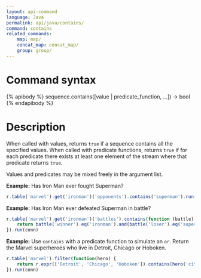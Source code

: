 ```yaml
---
layout: api-command
language: Java
permalink: api/java/contains/
command: contains
related_commands:
    map: map/
    concat_map: concat_map/
    group: group/
---
```


# Command syntax #

{% apibody %}
sequence.contains([value | predicate_function, ...]) &rarr; bool
{% endapibody %}

# Description #

When called with values, returns `true` if a sequence contains all the
specified values.  When called with predicate functions, returns `true`
if for each predicate there exists at least one element of the stream
where that predicate returns `true`.

Values and predicates may be mixed freely in the argument list.

__Example:__ Has Iron Man ever fought Superman?

```js
r.table('marvel').get('ironman')('opponents').contains('superman').run(conn)
```


__Example:__ Has Iron Man ever defeated Superman in battle?

```js
r.table('marvel').get('ironman')('battles').contains(function (battle) {
    return battle('winner').eq('ironman').and(battle('loser').eq('superman'));
}).run(conn)
```

__Example:__ Use `contains` with a predicate function to simulate an `or`. Return the Marvel superheroes who live in Detroit, Chicago or Hoboken.

```js
r.table('marvel').filter(function(hero) {
    return r.expr(['Detroit', 'Chicago', 'Hoboken']).contains(hero('city'))
}).run(conn)
```
